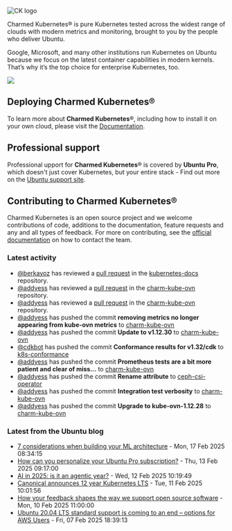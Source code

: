 ![CK logo](https://assets.ubuntu.com/v1/451d4cf4-Charmed+Kubernetes_RGB_onWhite_2022.svg)

Charmed Kubernetes® is pure Kubernetes tested across the widest range of clouds with modern metrics and monitoring, brought to you by the people who deliver Ubuntu.

Google, Microsoft, and many other institutions run Kubernetes on Ubuntu because we focus on the latest container capabilities in modern kernels. That’s why it’s the top choice for enterprise Kubernetes, too.

![](https://assets.ubuntu.com/v1/843c77b6-juju-at-a-glace.svg)

## Deploying Charmed Kubernetes®

To learn more about **Charmed Kubernetes**®, including how to install it on your own cloud, please visit the [Documentation][docs].

## Professional support

Professional upport for **Charmed Kubernetes**® is covered by **Ubuntu Pro**, which doesn't just cover Kubernetes, but your entire stack - Find out more on the [Ubuntu support site](https://ubuntu.com/support).

## Contributing to Charmed Kubernetes®

Charmed Kubernetes is an open source project and we welcome contributions of code, additions to the documentation, feature requests and any and all types of feedback. For more on contributing, see the [official documentation][get-in-touch] on how to contact the team.

<!-- LINKS -->
[docs]: https://ubuntu.com/kubernetes/docs
[get-in-touch]: https://ubuntu.com/kubernetes/docs/get-in-touch

### Latest activity

<!-- activity starts -->
 - [@berkayoz](https://github.com/berkayoz) has reviewed a [pull request](https://github.com/charmed-kubernetes/kubernetes-docs/pull/876) in the [kubernetes-docs](https://github.com/charmed-kubernetes/kubernetes-docs) repository.
 - [@addyess](https://github.com/addyess) has reviewed a [pull request](https://github.com/charmed-kubernetes/charm-kube-ovn/pull/55) in the [charm-kube-ovn](https://github.com/charmed-kubernetes/charm-kube-ovn) repository.
 - [@addyess](https://github.com/addyess) has reviewed a [pull request](https://github.com/charmed-kubernetes/charm-kube-ovn/pull/55) in the [charm-kube-ovn](https://github.com/charmed-kubernetes/charm-kube-ovn) repository.
 - [@addyess](https://github.com/addyess) has pushed the commit **removing metrics no longer appearing from kube-ovn metrics** to [charm-kube-ovn](https://github.com/charmed-kubernetes/charm-kube-ovn)
 - [@addyess](https://github.com/addyess) has pushed the commit **Update to v1.12.30** to [charm-kube-ovn](https://github.com/charmed-kubernetes/charm-kube-ovn)
 - [@cdkbot](https://github.com/cdkbot) has pushed the commit **Conformance results for v1.32/cdk** to [k8s-conformance](https://github.com/charmed-kubernetes/k8s-conformance)
 - [@addyess](https://github.com/addyess) has pushed the commit **Prometheus tests are a bit more patient and clear of miss...** to [charm-kube-ovn](https://github.com/charmed-kubernetes/charm-kube-ovn)
 - [@addyess](https://github.com/addyess) has pushed the commit **Rename attribute** to [ceph-csi-operator](https://github.com/charmed-kubernetes/ceph-csi-operator)
 - [@addyess](https://github.com/addyess) has pushed the commit **Integration test verbosity** to [charm-kube-ovn](https://github.com/charmed-kubernetes/charm-kube-ovn)
 - [@addyess](https://github.com/addyess) has pushed the commit **Upgrade to kube-ovn-1.12.28** to [charm-kube-ovn](https://github.com/charmed-kubernetes/charm-kube-ovn)
<!-- activity ends -->

<!-- roadmap starts -->

<!-- roadmap ends -->

### Latest from the Ubuntu blog

<!-- blog starts -->
* [7 considerations when building your ML architecture](https://ubuntu.com//blog/7-considerations-ml-architecture) - Mon, 17 Feb 2025 08:34:15 
* [How can you personalize your Ubuntu Pro subscription?](https://ubuntu.com//blog/how-can-you-personalize-your-ubuntu-pro-subscription) - Thu, 13 Feb 2025 09:17:00 
* [AI in 2025: is it an agentic year?](https://ubuntu.com//blog/ai-in-2025-is-it-an-agentic-year) - Wed, 12 Feb 2025 10:19:49 
* [Canonical announces 12 year Kubernetes LTS](https://ubuntu.com//blog/12-year-lts-for-kubernetes) - Tue, 11 Feb 2025 10:01:56 
* [How your feedback shapes the way we support open source software](https://ubuntu.com//blog/how-your-feedback-shapes-our-open-source-support) - Mon, 10 Feb 2025 11:00:00 
* [Ubuntu 20.04 LTS standard support is coming to an end – options for AWS Users](https://ubuntu.com//blog/ubuntu-20-04-lts-end-of-standard-support-options-for-aws) - Fri, 07 Feb 2025 18:39:13 
<!-- blog ends -->
